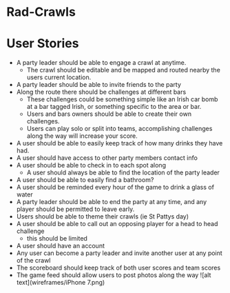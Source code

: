 # Rad-Crawls

# User Stories
* A party leader should be able to engage a crawl at anytime.
	* The crawl should be editable and be mapped and routed nearby the users current location.
* A party leader should be able to invite friends to the party
* Along the route there should be challenges at different bars
	* These challenges could be something simple like an Irish car bomb at a bar tagged Irish, or something specific to the area or bar.
	* Users and bars owners should be able to create their own challenges.
	* Users can play solo or split into teams, accomplishing challenges along the way will increase your score.
* A user should be able to easily keep track of how many drinks they have had.
* A user should have access to other party members contact info
* A user should be able to check in to each spot along
	* A user should always be able to find the location of the party leader
* A user should be able to easily find a bathroom?
* A user should be reminded every hour of the game to drink a glass of water
* A party leader should be able to end the party at any time, and any player should be permitted to leave early.
* Users should be able to theme their crawls (ie St Pattys day)
* A user should be able to call out an opposing player for a head to head challenge
	* this should be limited
* A user should have an account
* Any user can become a party leader and invite another user at any point of the crawl
* The scoreboard should keep track of both user scores and team scores
* The game feed should allow users to post photos along the way
![alt text](wireframes/iPhone 7.png)
